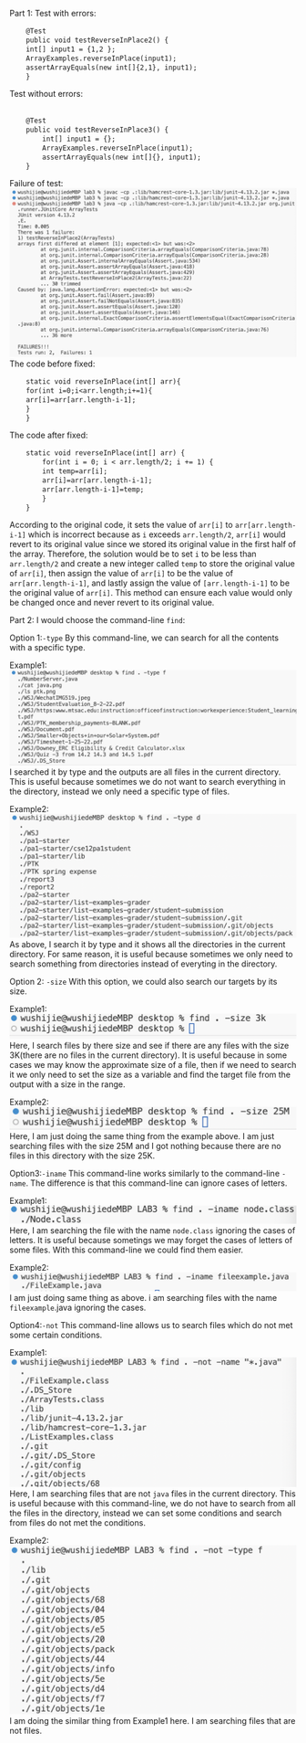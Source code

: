 Part 1:
Test with errors:
```
   	@Test
	public void testReverseInPlace2() {
	int[] input1 = {1,2 };
	ArrayExamples.reverseInPlace(input1);
	assertArrayEquals(new int[]{2,1}, input1);
	}
```
Test without errors:
```

   	@Test
  	public void testReverseInPlace3() {
     	int[] input1 = {};
      	ArrayExamples.reverseInPlace(input1);
    	assertArrayEquals(new int[]{}, input1);
 	}
```
Failure of test:![Image](sym.png)
The code before fixed:
```
   	static void reverseInPlace(int[] arr){
	for(int i=0;i<arr.length;i+=1){
	arr[i]=arr[arr.length-i-1];
	}
	}
```
The code after fixed:
``` 
   	static void reverseInPlace(int[] arr) {
     	for(int i = 0; i < arr.length/2; i += 1) {
     	int temp=arr[i];
      	arr[i]=arr[arr.length-i-1];
      	arr[arr.length-i-1]=temp;
    	}
  	}
```
   According to the original code, it sets the value of `arr[i]` to `arr[arr.length-i-1]` which is incorrect because as `i` exceeds `arr.length/2`, `arr[i]` would revert to its original value since we stored its original value in the first half of the array. Therefore, the solution would be to set `i` to be less than `arr.length/2` and create a new integer called `temp` to store the original value of `arr[i]`, then assign the value of `arr[i]` to be the value of `arr[arr.length-i-1]`, and lastly assign the value of `[arr.length-i-1]` to be the original value of `arr[i]`. This method can ensure each value would only be changed once and never revert to its original value.

Part 2:
I would choose the command-line `find`:

Option 1:`-type`
By this command-line, we can search for all the contents with a specific type.

Example1: 
![Image](typef.png)
I searched it by type and the outputs are all files in the current directory. This is useful because sometimes we do not want to search everything in the directory, instead we only need a specific type of files.

Example2:
![Image](typed.png)
As above, I search it by type and it shows all the directories in the current directory. For same reason, it is useful because sometimes we only need to search something from directories instead of everyting in the directory.

Option 2: `-size`
With this option, we could also search our targets by its size.

Example1:
![Image](size3k.png)
Here, I search files by there size and see if there are any files with the size 3K(there are no files in the current directory). It is useful because in some cases we may know the approximate size of a file, then if we need to search it we only need to set the size as a variable and find the target file from the output with a size in the range.

Example2:
![Image](size25m.png)
Here, I am just doing the same thing from the example above. I am just searching files with the size 25M and I got nothing because there are no files in this directory with the size 25K.

Option3:`-iname`
This command-line works similarly to the command-line `-name`. The difference is that this command-line can ignore cases of letters.

Example1:
![Image](iname1.png)
Here, I am searching the file with the name `node.class` ignoring the cases of letters. It is useful because sometings we may forget the cases of letters of some files. With this command-line we could find them easier.

Example2:
![Image](iname2.png)
I am just doing same thing as above. i am searching files with the name `fileexample`.java ignoring the cases.

Option4:`-not`
This command-line allows us to search files which do not met some certain conditions.

Example1:
![Image](notjava.png)
Here, I am searching files that are not `java` files in the current directory. This is useful because with this command-line, we do not have to search from all the files in the directory, instead we can set some conditions and search from files do not met the conditions.

Example2:
![Image](nottype.png)
I am doing the similar thing from Example1 here. I am searching files that are not files.
